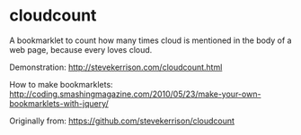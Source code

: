 cloudcount
==========

A bookmarklet to count how many times cloud is mentioned in the body of a web page, because every loves cloud.

Demonstration: http://stevekerrison.com/cloudcount.html

How to make bookmarklets: http://coding.smashingmagazine.com/2010/05/23/make-your-own-bookmarklets-with-jquery/

Originally from: https://github.com/stevekerrison/cloudcount

